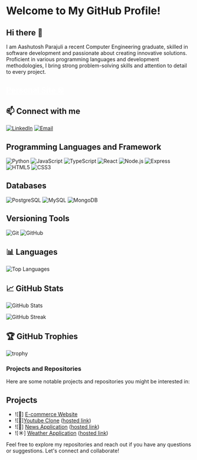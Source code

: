 # Welcome to My GitHub Profile!

## Hi there 👋
I am Aashutosh Parajuli a recent Computer Engineering graduate, skilled in software development and passionate about creating innovative solutions. Proficient in various programming languages and development methodologies, I bring strong problem-solving skills and attention to detail to every project.

## <a href="https://aashutoshparajuli.com.np" target="_blank" style="color:white;">Personal Site 🌐</a>

## 📫 Connect with me

[![LinkedIn](https://img.shields.io/badge/-LinkedIn-0077B5?style=flat-square&logo=LinkedIn&logoColor=white)](https://www.linkedin.com/in/parajuliaashutosh/)
[![Email](https://img.shields.io/badge/-Email-D14836?style=flat-square&logo=Gmail&logoColor=white)](mailto:aashutohparajuli28@gmail.com)

## Programming Languages and Framework

![Python](https://img.shields.io/badge/-Python-3776AB?style=flat-square&logo=python&logoColor=white)
![JavaScript](https://img.shields.io/badge/-JavaScript-F7DF1E?style=flat-square&logo=javascript&logoColor=black)
![TypeScript](https://img.shields.io/badge/-TypeScript-3178C6?style=flat-square&logo=typescript&logoColor=white)
![React](https://img.shields.io/badge/-React-61DAFB?style=flat-square&logo=react&logoColor=white)
![Node.js](https://img.shields.io/badge/-Node.js-339933?style=flat-square&logo=node.js&logoColor=white)
![Express](https://img.shields.io/badge/-Express-000000?style=flat-square&logo=express&logoColor=white)
![HTML5](https://img.shields.io/badge/-HTML5-E34F26?style=flat-square&logo=html5&logoColor=white)
![CSS3](https://img.shields.io/badge/-CSS3-1572B6?style=flat-square&logo=css3&logoColor=white)

## Databases

![PostgreSQL](https://img.shields.io/badge/-PostgreSQL-336791?style=flat-square&logo=postgresql&logoColor=white)
![MySQL](https://img.shields.io/badge/-MySQL-4479A1?style=flat-square&logo=mysql&logoColor=white)
![MongoDB](https://img.shields.io/badge/-MongoDB-47A248?style=flat-square&logo=mongodb&logoColor=white)

## Versioning Tools

![Git](https://img.shields.io/badge/-Git-F05032?style=flat-square&logo=git&logoColor=white)
![GitHub](https://img.shields.io/badge/-GitHub-181717?style=flat-square&logo=github&logoColor=white)

## 📊 Languages
![Top Languages](https://github-readme-stats.vercel.app/api/top-langs/?username=aashu1tosh&layout=compact)

## 📈 GitHub Stats
![GitHub Stats](https://github-readme-stats.vercel.app/api?username=aashu1tosh&show_icons=true&hide_border=true)

![GitHub Streak](https://github-readme-streak-stats.herokuapp.com/?user=aashu1tosh)


## 🏆 GitHub Trophies

![trophy](https://github-profile-trophy.vercel.app/?username=aashu1tosh&theme=onedark)

### Projects and Repositories
Here are some notable projects and repositories you might be interested in:

## Projects

- ![🚗] [E-commerce Website](https://github.com/aashu1tosh/ecommerce--backend)
- ![🎥][Youtube Clone](https://github.com/aashu1tosh/youtube-clone) ([hosted link](https://youtube.aashutoshparajuli.com.np))
- ![📰] [News Application](https://github.com/aashu1tosh/news-app) ([hosted link](https://youtube.aashutoshparajuli.com.np))
- ![☀️] [Weather Application](https://github.com/aashu1tosh/my-weather-app) ([hosted link](https://weather.aashutoshparajuli.com.np))

Feel free to explore my repositories and reach out if you have any questions or suggestions. Let's connect and collaborate!

